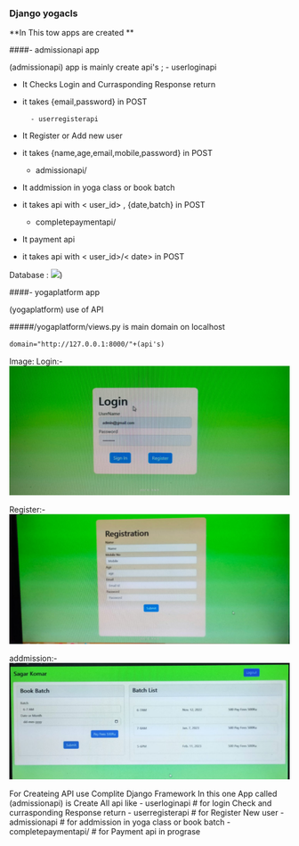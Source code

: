 ### Django yogacls
**In This tow apps are created **

####- admissionapi app

(admissionapi) app is mainly create api's ;
	- userloginapi
- It Checks Login and Currasponding Response return
- it takes {email,password} in POST


		- userregisterapi
- It Register or Add new user
- it takes {name,age,email,mobile,password} in POST


	- admissionapi/<int>
- It addmission in yoga class or book batch
- it takes api with < user_id> , {date,batch} in POST


	- completepaymentapi<int>/<str>
- It payment api
- it takes api with < user_id>/< date> in POST

 
Database :
![]([https://github.com/swapnilkanaki/yogaclsapi/blob/main/database.jpeg))


####- yogaplatform app

(yogaplatform) use of API

#####/yogaplatform/views.py is main domain on localhost

```html
domain="http://127.0.0.1:8000/"+(api's)
```
Image:
Login:-
![](https://github.com/swapnilkanaki/yogaclsapi/blob/main/login.jpeg)

Register:-
![](https://github.com/swapnilkanaki/yogaclsapi/blob/main/register.jpeg)

addmission:-
![](https://github.com/swapnilkanaki/yogaclsapi/blob/main/addmission.jpeg)

For Createing API use Complite Django Framework
In this one App called (admissionapi) is Create All api like
    - userloginapi                        # for login Check and currasponding Response return
    - userregisterapi                     # for Register New user
    - admissionapi<int>                   # for addmission in yoga class or book batch
    - completepaymentapi<int>/<str>       # for Payment api in prograse


